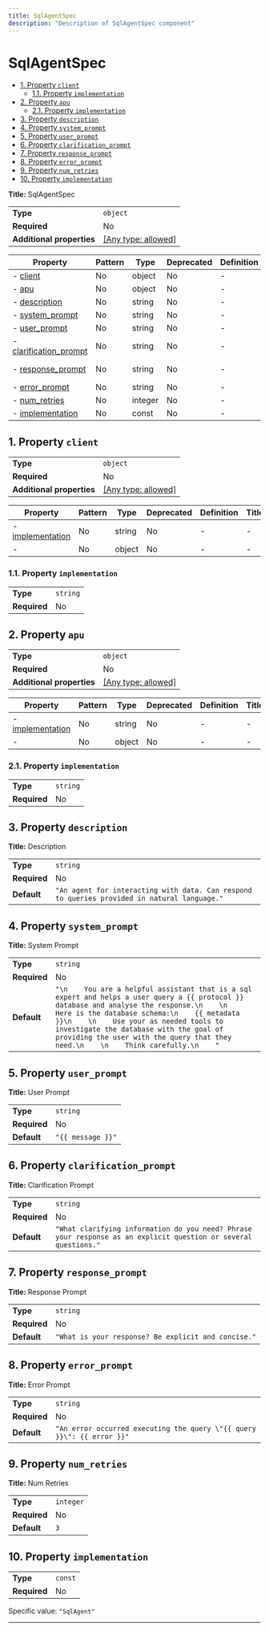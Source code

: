 ```yaml
---
title: SqlAgentSpec
description: "Description of SqlAgentSpec component"
---
```

# SqlAgentSpec

- [1. Property `client`](#client)
  - [1.1. Property `implementation`](#client_implementation)
- [2. Property `apu`](#apu)
  - [2.1. Property `implementation`](#apu_implementation)
- [3. Property `description`](#description)
- [4. Property `system_prompt`](#system_prompt)
- [5. Property `user_prompt`](#user_prompt)
- [6. Property `clarification_prompt`](#clarification_prompt)
- [7. Property `response_prompt`](#response_prompt)
- [8. Property `error_prompt`](#error_prompt)
- [9. Property `num_retries`](#num_retries)
- [10. Property `implementation`](#implementation)

**Title:** SqlAgentSpec

|                           |                                                                           |
| ------------------------- | ------------------------------------------------------------------------- |
| **Type**                  | `object`                                                                  |
| **Required**              | No                                                                        |
| **Additional properties** | [[Any type: allowed]](# "Additional Properties of any type are allowed.") |

| Property                                         | Pattern | Type    | Deprecated | Definition | Title/Description    |
| ------------------------------------------------ | ------- | ------- | ---------- | ---------- | -------------------- |
| - [client](#client )                             | No      | object  | No         | -          | -                    |
| - [apu](#apu )                                   | No      | object  | No         | -          | -                    |
| - [description](#description )                   | No      | string  | No         | -          | Description          |
| - [system_prompt](#system_prompt )               | No      | string  | No         | -          | System Prompt        |
| - [user_prompt](#user_prompt )                   | No      | string  | No         | -          | User Prompt          |
| - [clarification_prompt](#clarification_prompt ) | No      | string  | No         | -          | Clarification Prompt |
| - [response_prompt](#response_prompt )           | No      | string  | No         | -          | Response Prompt      |
| - [error_prompt](#error_prompt )                 | No      | string  | No         | -          | Error Prompt         |
| - [num_retries](#num_retries )                   | No      | integer | No         | -          | Num Retries          |
| - [implementation](#implementation )             | No      | const   | No         | -          | -                    |

## <a name="client"></a>1. Property `client`

|                           |                                                                           |
| ------------------------- | ------------------------------------------------------------------------- |
| **Type**                  | `object`                                                                  |
| **Required**              | No                                                                        |
| **Additional properties** | [[Any type: allowed]](# "Additional Properties of any type are allowed.") |

| Property                                    | Pattern | Type   | Deprecated | Definition | Title/Description |
| ------------------------------------------- | ------- | ------ | ---------- | ---------- | ----------------- |
| - [implementation](#client_implementation ) | No      | string | No         | -          | -                 |
| - [](#client_additionalProperties )         | No      | object | No         | -          | -                 |

### <a name="client_implementation"></a>1.1. Property `implementation`

|              |          |
| ------------ | -------- |
| **Type**     | `string` |
| **Required** | No       |

## <a name="apu"></a>2. Property `apu`

|                           |                                                                           |
| ------------------------- | ------------------------------------------------------------------------- |
| **Type**                  | `object`                                                                  |
| **Required**              | No                                                                        |
| **Additional properties** | [[Any type: allowed]](# "Additional Properties of any type are allowed.") |

| Property                                 | Pattern | Type   | Deprecated | Definition | Title/Description |
| ---------------------------------------- | ------- | ------ | ---------- | ---------- | ----------------- |
| - [implementation](#apu_implementation ) | No      | string | No         | -          | -                 |
| - [](#apu_additionalProperties )         | No      | object | No         | -          | -                 |

### <a name="apu_implementation"></a>2.1. Property `implementation`

|              |          |
| ------------ | -------- |
| **Type**     | `string` |
| **Required** | No       |

## <a name="description"></a>3. Property `description`

**Title:** Description

|              |                                                                                              |
| ------------ | -------------------------------------------------------------------------------------------- |
| **Type**     | `string`                                                                                     |
| **Required** | No                                                                                           |
| **Default**  | `"An agent for interacting with data. Can respond to queries provided in natural language."` |

## <a name="system_prompt"></a>4. Property `system_prompt`

**Title:** System Prompt

|              |                                                                                                                                                                                                                                                                                                                                                                        |
| ------------ | ---------------------------------------------------------------------------------------------------------------------------------------------------------------------------------------------------------------------------------------------------------------------------------------------------------------------------------------------------------------------- |
| **Type**     | `string`                                                                                                                                                                                                                                                                                                                                                               |
| **Required** | No                                                                                                                                                                                                                                                                                                                                                                     |
| **Default**  | `"\n    You are a helpful assistant that is a sql expert and helps a user query a {{ protocol }} database and analyse the response.\n    \n    Here is the database schema:\n    {{ metadata }}\n    \n    Use your as needed tools to investigate the database with the goal of providing the user with the query that they need.\n    \n    Think carefully.\n    "` |

## <a name="user_prompt"></a>5. Property `user_prompt`

**Title:** User Prompt

|              |                   |
| ------------ | ----------------- |
| **Type**     | `string`          |
| **Required** | No                |
| **Default**  | `"{{ message }}"` |

## <a name="clarification_prompt"></a>6. Property `clarification_prompt`

**Title:** Clarification Prompt

|              |                                                                                                                 |
| ------------ | --------------------------------------------------------------------------------------------------------------- |
| **Type**     | `string`                                                                                                        |
| **Required** | No                                                                                                              |
| **Default**  | `"What clarifying information do you need? Phrase your response as an explicit question or several questions."` |

## <a name="response_prompt"></a>7. Property `response_prompt`

**Title:** Response Prompt

|              |                                                     |
| ------------ | --------------------------------------------------- |
| **Type**     | `string`                                            |
| **Required** | No                                                  |
| **Default**  | `"What is your response? Be explicit and concise."` |

## <a name="error_prompt"></a>8. Property `error_prompt`

**Title:** Error Prompt

|              |                                                                        |
| ------------ | ---------------------------------------------------------------------- |
| **Type**     | `string`                                                               |
| **Required** | No                                                                     |
| **Default**  | `"An error occurred executing the query \"{{ query }}\": {{ error }}"` |

## <a name="num_retries"></a>9. Property `num_retries`

**Title:** Num Retries

|              |           |
| ------------ | --------- |
| **Type**     | `integer` |
| **Required** | No        |
| **Default**  | `3`       |

## <a name="implementation"></a>10. Property `implementation`

|              |         |
| ------------ | ------- |
| **Type**     | `const` |
| **Required** | No      |

Specific value: `"SqlAgent"`

----------------------------------------------------------------------------------------------------------------------------
